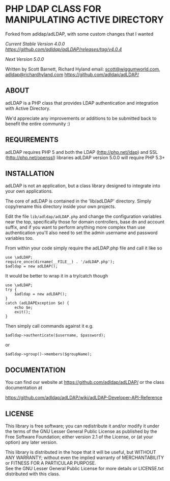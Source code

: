 # PHP LDAP CLASS FOR MANIPULATING ACTIVE DIRECTORY

Forked from adldap/adLDAP, with some custom changes that I wanted

*Current Stable Version 4.0.0 https://github.com/adldap/adLDAP/releases/tag/v4.0.4*

*Next Version 5.0.0*

Written by Scott Barnett, Richard Hyland
email: scott@wiggumworld.com, adldap@richardhyland.com
https://github.com/adldap/adLDAP/

## ABOUT

adLDAP is a PHP class that provides LDAP authentication and integration with Active Directory.

We'd appreciate any improvements or additions to be submitted back
to benefit the entire community :)

## REQUIREMENTS

adLDAP requires PHP 5 and both the LDAP (http://php.net/ldap) and SSL (http://php.net/openssl) libraries
adLDAP version 5.0.0 will require PHP 5.3+

## INSTALLATION

adLDAP is not an application, but a class library designed to integrate into your own applications.

The core of adLDAP is contained in the 'lib/adLDAP' directory.  Simply copy/rename this directory inside your own
projects.

Edit the file ``lib/adldap/adLDAP.php`` and change the configuration variables near the top, specifically
those for domain controllers, base dn and account suffix, and if you want to perform anything more complex
than use authentication you'll also need to set the admin username and password variables too.

From within your code simply require the adLDAP.php file and call it like so

    use \adLDAP;
    require_once(dirname(__FILE__) . '/adLDAP.php');
    $adldap = new adLDAP();

It would be better to wrap it in a try/catch though

    use \adLDAP;
    try {
        $adldap = new adLDAP();
    }
    catch (adLDAPException $e) {
        echo $e;
        exit();   
    }

Then simply call commands against it e.g.

``$adldap->authenticate($username, $password);``

or 

``$adldap->group()->members($groupName);``

## DOCUMENTATION

You can find our website at https://github.com/adldap/adLDAP/ or the class documentation at

https://github.com/adldap/adLDAP/wiki/adLDAP-Developer-API-Reference

## LICENSE

This library is free software; you can redistribute it and/or modify it under the terms of the 
GNU Lesser General Public License as published by the Free Software Foundation; either
version 2.1 of the License, or (at your option) any later version.

This library is distributed in the hope that it will be useful, but WITHOUT ANY WARRANTY; 
without even the implied warranty of MERCHANTABILITY or FITNESS FOR A PARTICULAR PURPOSE.  
See the GNU Lesser General Public License for more details or LICENSE.txt distributed with
this class.
